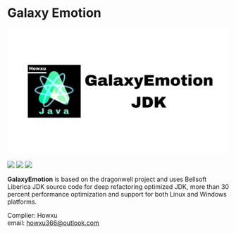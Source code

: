 # Galaxy Emotion
![OpenJDK](./new_icon.jpg)

![](https://img.shields.io/badge/OpenJDK-CLI-blue) ![](https://img.shields.io/badge/Dragonwell-Alibaba-green) ![](https://img.shields.io/badge/Liberica-bellsoft-blue)

**GalaxyEmotion** is based on the dragonwell project and uses Bellsoft Liberica JDK source code for deep refactoring optimized JDK, more than 30 percent performance optimization and support for both Linux and Windows platforms.  

Complier: Howxu  
email: <howxu366@outlook.com>
